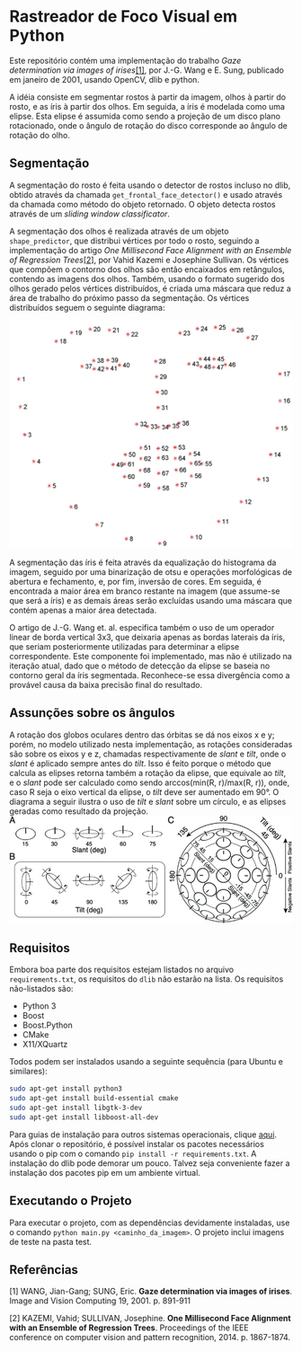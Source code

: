 # Rastreador de Foco Visual em Python
Este repositório contém uma implementação do trabalho *Gaze determination via images of irises*[[1]](#1), por J.-G. Wang e E. Sung, publicado em janeiro de 2001, usando OpenCV, dlib e python.

A idéia consiste em segmentar rostos à partir da imagem, olhos à partir do rosto, e as íris à partir dos olhos. Em seguida, a íris é modelada como uma elipse. Esta elipse é assumida como sendo a projeção de um disco plano rotacionado, onde o ângulo de rotação do disco corresponde ao ângulo de rotação do olho.

## Segmentação
A segmentação do rosto é feita usando o detector de rostos incluso no dlib, obtido através da chamada `get_frontal_face_detector()` e usado através da chamada como método do objeto retornado. O objeto detecta rostos através de um *sliding window classificator*.

A segmentação dos olhos é realizada através de um objeto `shape_predictor`, que distribui vértices por todo o rosto, seguindo a implementação do artigo *One Millisecond Face Alignment with an Ensemble of Regression Trees*[[2]](#2), por Vahid Kazemi e Josephine Sullivan. Os vértices que compõem o contorno dos olhos são então encaixados em retângulos, contendo as imagens dos olhos. Também, usando o formato sugerido dos olhos gerado pelos vértices distribuídos, é criada uma máscara que reduz a área de trabalho do próximo passo da segmentação. Os vértices distribuídos seguem o seguinte diagrama:

![Diagrama de vértices distribuídos sobre a face.](https://github.com/felipedeoliveirarios/eyetracker/blob/main/facial_landmarks.jpg)

A segmentação das íris é feita através da equalização do histograma da imagem, seguido por uma binarização de otsu e operações morfológicas de abertura e fechamento, e, por fim, inversão de cores. Em seguida, é encontrada a maior área em branco restante na imagem (que assume-se que será a íris) e as demais áreas serão excluídas usando uma máscara que contém apenas a maior área detectada.

O artigo de J.-G. Wang et. al. especifica também o uso de um operador linear de borda vertical 3x3, que deixaria apenas as bordas laterais da íris, que seriam posteriormente utilizadas para determinar a elipse correspondente. Este componente foi implementado, mas não é utilizado na iteração atual, dado que o método de detecção da elipse se baseia no contorno geral da íris segmentada. Reconhece-se essa divergência como a provável causa da baixa precisão final do resultado.

## Assunções sobre os ângulos
A rotação dos globos oculares dentro das órbitas se dá nos eixos x e y; porém, no modelo utilizado nesta implementação, as rotações consideradas são sobre os eixos y e z, chamadas respectivamente de *slant* e *tilt*, onde o *slant* é aplicado sempre antes do *tilt*. Isso é feito porque o método que calcula as elipses retorna também a rotação da elipse, que equivale ao *tilt*, e o *slant* pode ser calculado como sendo arccos(min(R, r)/max(R, r)), onde, caso R seja o eixo vertical da elipse, o *tilt* deve ser aumentado em 90°. O diagrama a seguir ilustra o uso de *tilt* e *slant* sobre um círculo, e as elipses geradas como resultado da projeção.
![Diagrama de Tilt e Slant](https://github.com/felipedeoliveirarios/eyetracker/blob/main/slant_tilt_diagram.png)

## Requisitos
Embora boa parte dos requisitos estejam listados no arquivo `requirements.txt`, os requisitos do `dlib` não estarão na lista. Os requisitos não-listados são:
- Python 3
- Boost
- Boost.Python
- CMake
- X11/XQuartz

Todos podem ser instalados usando a seguinte sequência (para Ubuntu e similares):
```bash
sudo apt-get install python3
sudo apt-get install build-essential cmake
sudo apt-get install libgtk-3-dev
sudo apt-get install libboost-all-dev
```
Para guias de instalação para outros sistemas operacionais, clique [aqui](https://www.pyimagesearch.com/2018/01/22/install-dlib-easy-complete-guide/). Após clonar o repositório, é possível instalar os pacotes necessários usando o pip com o comando ```pip install -r requirements.txt```. A instalação do dlib pode demorar um pouco. Talvez seja conveniente fazer a instalação dos pacotes pip em um ambiente virtual.

## Executando o Projeto
Para executar o projeto, com as dependências devidamente instaladas, use o comando ```python main.py <caminho_da_imagem>```. O projeto inclui imagens de teste na pasta test.

## Referências
<a id="1">[1]</a> 
WANG, Jian-Gang; SUNG, Eric.
**Gaze determination via images of irises**.
Image and Vision Computing 19, 2001. p. 891-911

<a id="2">[2]</a> 
KAZEMI, Vahid; SULLIVAN, Josephine. 
**One Millisecond Face Alignment with an Ensemble of Regression Trees**. 
Proceedings of the IEEE conference on computer vision and pattern recognition, 2014. p. 1867-1874.

